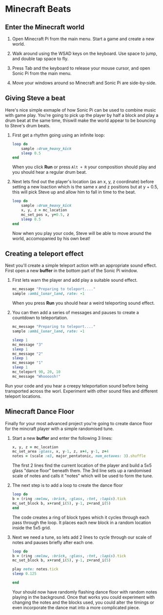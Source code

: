 # Minecraft Beats

## Enter the Minecraft world

1. Open Minecraft Pi from the main menu. Start a game and create a new world.

1. Walk around using the WSAD keys on the keyboard. Use space to jump, and double tap space to fly.

1. Press Tab and the keyboard to release your mouse cursor, and open Sonic Pi from the main menu.

1. Move your windows around so Minecraft and Sonic Pi are side-by-side.

## Giving Steve a beat

Here's nice simple exmaple of how Sonic Pi can be used to combine music with game play. You're going to pick up the player by half a block and play a drum beat at the same time, thiswill make the world appear to be bouncing to Steve's drum beats.

1. First get a rhythm going using an infinite loop:

    ```ruby
    loop do
        sample :drum_heavy_kick
        sleep 0.5
    end
    ```
    When you click **Run** or press `Alt + R` your composition should play and you should hear a regular drum beat.

1. Next lets find out the player's location (as an x, y, z coordinate) before setting a new loaction which is the same x and z positions but at y + 0.5, this will pick Steve up and allow him to fall in time to the beat.

    ```ruby
    loop do
        sample :drum_heavy_kick
        x, y, z = mc_location
        mc_set_pos x, y+0.5, z
        sleep 0.5
    end
    ```

    Now when you play your code, Steve will be able to move around the world, accomopanied by his own beat!

## Creating a teleport effect
Next you'll create a simple teleport action with an appropriate sound effect. First open a new **buffer** in the bottom part of the Sonic Pi window.

1. First lets warn the player and add play a suitable sound effect.

    ``` ruby
    mc_message "Preparing to teleport...."
    sample :ambi_lunar_land, rate: -1
    ```

    When you press **Run** you should hear a weird teleporting sound effect.

2. You can then add a series of messages and pauses to create a countdown to teleportation.

    ``` ruby
    mc_message "Preparing to teleport...."
    sample :ambi_lunar_land, rate: -1

    sleep 1
    mc_message "3"
    sleep 1
    mc_message "2"
    sleep 1
    mc_message "1"
    sleep 1
    mc_teleport 90, 20, 10
    mc_message "Whoooosh!"
   ```

Run your code and you hear a creepy teleportation sound before being transported across the worl. Experiment with other sound files and different teleport locations.

## Minecraft Dance Floor
Finally for your most advanced project you're going to create dance floor for the mincraft player with a simple randomised tune.

1. Start a new **buffer** and enter the following 3 lines:

    ```ruby
    x, y, z = mc_location
    mc_set_area :glass, x, y-1, z, x+4, y-1, z+4
    notes = (scale :e3, major_pentatonic, num_octaves: 3).shuffle
   ```

    The first 2 lines find the current location of the player and build a 5x5 glass "dance floor" beneath them. The 3rd line sets up a randomised scale of notes and calls it "notes" which will be used to form the tune.

1. The next step is to add a loop to create the dance floor
   
    ```ruby
    loop do
    b = (ring :melow, :brick, :glass, :tnt, :lapis).tick
    mc_set_block b, x+rand_i(5), y-1, z+rand_i(5)
    end
    ```

    The code creates a ring of block types which it cycles through each pass through the loop. It places each new block in a random location inside the 5x5 grid.

1. Next we need a tune, so lets add 2 lines to cycle through our scale of notes and pauses briefly after each one.

    ```ruby
    loop do
    b = (ring :melow, :brick, :glass, :tnt, :lapis).tick
    mc_set_block b, x+rand_i(5), y-1, z+rand_i(5)
    
    play note: notes.tick
    sleep 0.125

    end
    ```

    Your should now have randomly flashing dance floor with random notes playing in the background. Once that works you could experiment with changing the notes and the blocks used, you could alter the timings or even incorporate the dance mat into a more complicated piece.




